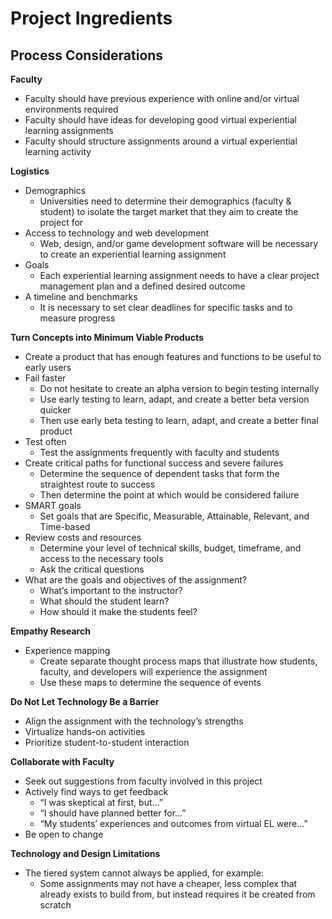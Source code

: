 # Project Ingredients

## Process Considerations

**Faculty**

* Faculty should have previous experience with online and/or virtual environments required
* Faculty should have ideas for developing good virtual experiential learning assignments
* Faculty should structure assignments around a virtual experiential learning activity
  
**Logistics**

* Demographics
  * Universities need to determine their demographics (faculty & student) to isolate the target market that they aim to create the project for
* Access to technology and web development
  * Web, design, and/or game development software will be necessary to create an experiential learning assignment
* Goals
  * Each experiential learning assignment needs to have a clear project management plan and a defined desired outcome
* A timeline and benchmarks
  * It is necessary to set clear deadlines for specific tasks and to measure progress
  
**Turn Concepts into Minimum Viable Products**

* Create a product that has enough features and functions to be useful to early users
* Fail faster
  * Do not hesitate to create an alpha version to begin testing internally
  * Use early testing to learn, adapt, and create a better beta version quicker
  * Then use early beta testing to learn, adapt, and create a better final product
* Test often
  * Test the assignments frequently with faculty and students
* Create critical paths for functional success and severe failures
  * Determine the sequence of dependent tasks that form the straightest route to success
  * Then determine the point at which would be considered failure
* SMART goals
  * Set goals that are Specific, Measurable, Attainable, Relevant, and Time-based
* Review costs and resources
  * Determine your level of technical skills, budget, timeframe, and access to the necessary tools
  * Ask the critical questions
* What are the goals and objectives of the assignment?
  * What’s important to the instructor?
  * What should the student learn?
  * How should it make the students feel?
  
**Empathy Research**

* Experience mapping
  * Create separate thought process maps that illustrate how students, faculty, and developers will experience the assignment
  * Use these maps to determine the sequence of events

**Do Not Let Technology Be a Barrier**

* Align the assignment with the technology’s strengths
* Virtualize hands-on activities
* Prioritize student-to-student interaction
  
**Collaborate with Faculty**

* Seek out suggestions from faculty involved in this project
* Actively find ways to get feedback
  * “I was skeptical at first, but...”
  * “I should have planned better for...”
  * “My students’ experiences and outcomes from virtual EL were...”
* Be open to change

**Technology and Design Limitations**

* The tiered system cannot always be applied, for example:
  * Some assignments may not have a cheaper, less complex that already exists to build from, but instead requires it be created from scratch
